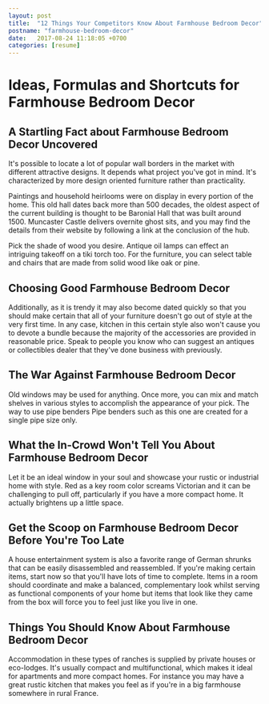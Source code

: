 ```yaml
---
layout: post
title:  "12 Things Your Competitors Know About Farmhouse Bedroom Decor"
postname: "farmhouse-bedroom-decor"
date:   2017-08-24 11:18:05 +0700
categories: [resume]
---
```

 Ideas, Formulas and Shortcuts for Farmhouse Bedroom Decor
==========================================================

 A Startling Fact about Farmhouse Bedroom Decor Uncovered 
----------------------------------------------------------

It's possible to locate a lot of popular wall borders in the market with different attractive designs. It depends what project you've got in mind. It's characterized by more design oriented furniture rather than practicality.

Paintings and household heirlooms were on display in every portion of the home. This old hall dates back more than 500 decades, the oldest aspect of the current building is thought to be Baronial Hall that was built around 1500. Muncaster Castle delivers overnite ghost sits, and you may find the details from their website by following a link at the conclusion of the hub.

Pick the shade of wood you desire. Antique oil lamps can effect an intriguing takeoff on a tiki torch too. For the furniture, you can select table and chairs that are made from solid wood like oak or pine.

 Choosing Good Farmhouse Bedroom Decor 
---------------------------------------

Additionally, as it is trendy it may also become dated quickly so that you should make certain that all of your furniture doesn't go out of style at the very first time. In any case, kitchen in this certain style also won't cause you to devote a bundle because the majority of the accessories are provided in reasonable price. Speak to people you know who can suggest an antiques or collectibles dealer that they've done business with previously.

 The War Against Farmhouse Bedroom Decor 
-----------------------------------------

Old windows may be used for anything. Once more, you can mix and match shelves in various styles to accomplish the appearance of your pick. The way to use pipe benders Pipe benders such as this one are created for a single pipe size only.

 What the In-Crowd Won't Tell You About Farmhouse Bedroom Decor 
----------------------------------------------------------------

Let it be an ideal window in your soul and showcase your rustic or industrial home with style. Red as a key room color screams Victorian and it can be challenging to pull off, particularly if you have a more compact home. It actually brightens up a little space.

 Get the Scoop on Farmhouse Bedroom Decor Before You're Too Late 
-----------------------------------------------------------------

A house entertainment system is also a favorite range of German shrunks that can be easily disassembled and reassembled. If you're making certain items, start now so that you'll have lots of time to complete. Items in a room should coordinate and make a balanced, complementary look whilst serving as functional components of your home but items that look like they came from the box will force you to feel just like you live in one.

 Things You Should Know About Farmhouse Bedroom Decor 
------------------------------------------------------

Accommodation in these types of ranches is supplied by private houses or eco-lodges. It's usually compact and multifunctional, which makes it ideal for apartments and more compact homes. For instance you may have a great rustic kitchen that makes you feel as if you're in a big farmhouse somewhere in rural France.
